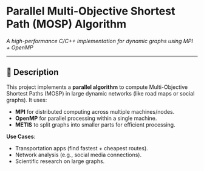 # Parallel Multi-Objective Shortest Path (MOSP) Algorithm  
*A high-performance C/C++ implementation for dynamic graphs using MPI + OpenMP*

---

## 🎯 Description  
This project implements a **parallel algorithm** to compute Multi-Objective Shortest Paths (MOSP) in large dynamic networks (like road maps or social graphs). It uses:  
- **MPI** for distributed computing across multiple machines/nodes.  
- **OpenMP** for parallel processing within a single machine.  
- **METIS** to split graphs into smaller parts for efficient processing.  

**Use Cases**:  
- Transportation apps (find fastest + cheapest routes).  
- Network analysis (e.g., social media connections).  
- Scientific research on large graphs.  

